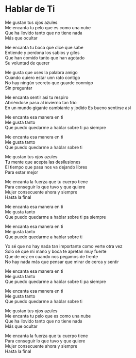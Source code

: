 # Hablar de Ti  

Me gustan tus ojos azules  
Me encanta tu pelo que es como una nube  
Que ha llovido tanto que no tiene nada  
Más que ocultar  

Me encanta tu boca que dice que sabe  
Entiende y perdona los sabios y giles  
Que han comido tanto que han agotado  
Su voluntad de querer  

Me gusta que uses la palabra amigo  
Cuando quiero estar unn rato contigo  
No hay ningún secreto que guarde conmigo  
Sin preguntar  

Me encanta sentir así tu respiro  
Abriéndose paso al invierno tan frío  
En un mundo gigante cambiante y jodido
Es bueno sentirse así  

Me encanta esa manera en ti  
Me gusta tanto  
Que puedo quedarme a hablar sobre ti pa siempre  

Me encanta esa manera en ti  
Me gusta tanto  
Que puedo quedarme a hablar sobre ti  

Me gustan tus ojos azules  
Tu mente que acepta las desilusiones  
El tiempo que pasa nos va dejando libres  
Para estar mejor  

Me encanta la fuerza que tu cuerpo tiene  
Para conseguir lo que tuvo y que quiere  
Mujer consecuente ahora y siempre  
Hasta la final  

Me encanta esa manera en ti  
Me gusta tanto  
Que puedo quedarme a hablar sobre ti pa siempre  

Me encanta esa manera en ti  
Me gusta tanto  
Que puedo quedarme a hablar sobre ti  

Yo sé que no hay nada tan importante como verte otra vez  
Solo sé que mi mano y boca te apretan muy fuerte  
Que de vez en cuando nos pegamos de frente  
No hay nada más que pensar que mirar de cerca y sentir  

Me encanta esa manera en ti  
Me gusta tanto  
Que puedo quedarme a hablar sobre ti pa siempre  

Me encanta esa manera en ti  
Me gusta tanto  
Que puedo quedarme a hablar sobre ti  

Me gustan tus ojos azules  
Me encanta tu pelo que es como una nube  
Que ha llovido tanto que no tiene nada  
Más que ocultar  

Me encanta la fuerza que tu cuerpo tiene  
Para conseguir lo que tuvo y que quiere  
Mujer consecuente ahora y siempre  
Hasta la final  
